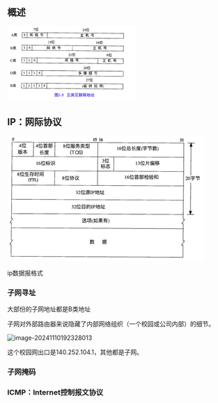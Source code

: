 ## 概述

<img src="../../resource/internetAddress.png" alt="internetAddress" style="zoom:55%;" />

## IP：网际协议


<img src="../../resource/ip.png" alt="ip数据报格式" style="zoom:55%;" />

ip数据报格式

### 子网寻址

大部份的子网地址都是B类地址

子网对外部路由器来说隐藏了内部网络组织（一个校园或公司内部）的细节。

![image-20241110192328013](/Users/duanchenxi/project/GitHub/MyNoteBook/resource/image-20241110192328013.png)

这个校园网出口是140.252.104.1，其他都是子网。

### 子网掩码

### ICMP：Internet控制报文协议


